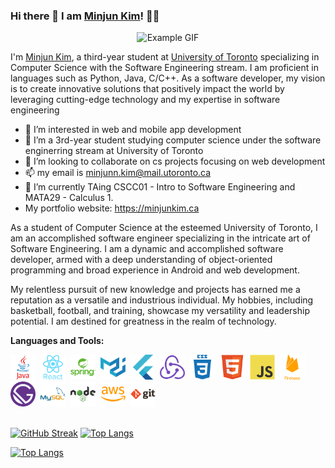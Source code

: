 <!-- - 👋 Hi, I’m @Minjun1Kim
- 👀 I’m interested in Computer Science and Software Development
- 🌱 I’m currently learning Computer Science at the University of Toronto
- 💞️ I’m looking to collaborate on an intriguing project
- 📫 How to reach me ... minjunn.kim@mail.utoronto.ca
- Personal Website: minjunkim.ca -->

### Hi there 👋 I am [Minjun Kim](https://minjunkim.ca)! 👨‍💻
<p align="center">
  <img src="https://media.giphy.com/media/Cmr1OMJ2FN0B2/giphy.gif" alt="Example GIF" width="20%" style="display: block; margin: auto;">
</p>


I'm [Minjun Kim](https://minjunkim.ca), a third-year student at [University of Toronto](https://www.utoronto.ca/) specializing in Computer Science with the Software Engineering stream. I am proficient in languages such as Python, Java, C/C++. As a software developer, my vision is to create innovative solutions that positively impact the world by leveraging cutting-edge technology and my expertise in software engineering

- 👀 I’m interested in web and mobile app development
- 🌱 I’m a 3rd-year student studying computer science under the software enginerring stream at University of Toronto
- 💞️ I’m looking to collaborate on cs projects focusing on web development
- 📫 my email is minjunn.kim@mail.utoronto.ca
- 🔭 I’m currently TAing CSCC01 - Intro to Software Engineering and MATA29 - Calculus 1.
- My portfolio website: https://minjunkim.ca
  
<!-- - View my 📝 [Resume](https://www.minjunkim.ca/Resume.pdf) -->

As a student of Computer Science at the esteemed University of Toronto, I am an accomplished software engineer specializing in the intricate art of Software Engineering. I am a dynamic and accomplished software developer, armed with a deep understanding of object-oriented programming and broad experience in Android and web development.

My relentless pursuit of new knowledge and projects has earned me a reputation as a versatile and industrious individual. My hobbies, including basketball, football, and training, showcase my versatility and leadership potential. I am destined for greatness in the realm of technology.

**Languages and Tools:** 
<div>
  <img src="https://github.com/devicons/devicon/blob/master/icons/java/java-original-wordmark.svg" title="Java" alt="Java" width="40" height="40"/>&nbsp;
  <img src="https://github.com/devicons/devicon/blob/master/icons/react/react-original-wordmark.svg" title="React" alt="React" width="40" height="40"/>&nbsp;
  <img src="https://github.com/devicons/devicon/blob/master/icons/spring/spring-original-wordmark.svg" title="Spring" alt="Spring" width="40" height="40"/>&nbsp;
  <img src="https://github.com/devicons/devicon/blob/master/icons/materialui/materialui-original.svg" title="Material UI" alt="Material UI" width="40" height="40"/>&nbsp;
  <img src="https://github.com/devicons/devicon/blob/master/icons/flutter/flutter-original.svg" title="Flutter" alt="Flutter" width="40" height="40"/>&nbsp;
  <img src="https://github.com/devicons/devicon/blob/master/icons/redux/redux-original.svg" title="Redux" alt="Redux " width="40" height="40"/>&nbsp;
  <img src="https://github.com/devicons/devicon/blob/master/icons/css3/css3-plain-wordmark.svg"  title="CSS3" alt="CSS" width="40" height="40"/>&nbsp;
  <img src="https://github.com/devicons/devicon/blob/master/icons/html5/html5-original.svg" title="HTML5" alt="HTML" width="40" height="40"/>&nbsp;
  <img src="https://github.com/devicons/devicon/blob/master/icons/javascript/javascript-original.svg" title="JavaScript" alt="JavaScript" width="40" height="40"/>&nbsp;
  <img src="https://github.com/devicons/devicon/blob/master/icons/firebase/firebase-plain-wordmark.svg" title="Firebase" alt="Firebase" width="40" height="40"/>&nbsp;
  <img src="https://github.com/devicons/devicon/blob/master/icons/gatsby/gatsby-original.svg" title="Gatsby"  alt="Gatsby" width="40" height="40"/>&nbsp;
  <img src="https://github.com/devicons/devicon/blob/master/icons/mysql/mysql-original-wordmark.svg" title="MySQL"  alt="MySQL" width="40" height="40"/>&nbsp;
  <img src="https://github.com/devicons/devicon/blob/master/icons/nodejs/nodejs-original-wordmark.svg" title="NodeJS" alt="NodeJS" width="40" height="40"/>&nbsp;
  <img src="https://github.com/devicons/devicon/blob/master/icons/amazonwebservices/amazonwebservices-plain-wordmark.svg" title="AWS" alt="AWS" width="40" height="40"/>&nbsp;
  <img src="https://github.com/devicons/devicon/blob/master/icons/git/git-original-wordmark.svg" title="Git" **alt="Git" width="40" height="40"/>
</div><br>

[![GitHub Streak](http://github-readme-streak-stats.herokuapp.com?user=Minjun1Kim&theme=dark&background=000000)](https://git.io/streak-stats) 
[![Top Langs](https://github-readme-stats.vercel.app/api?username=Minjun1Kim&theme=algolia&show_icons=true)](https://github.com/saifurrahman1193)

[![Top Langs](https://github-readme-stats.vercel.app/api/top-langs/?username=Minjun1Kim&layout=compact)](https://github.com/anuraghazra/github-readme-stats)

<!-- ![Visitor Badge](https://visitor-badge.laobi.icu/badge?page_id=Divyanshuoft.Divyanshuoft) -->
